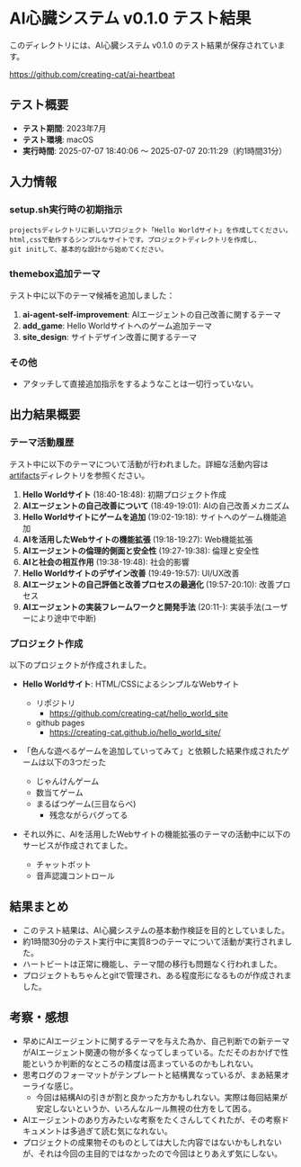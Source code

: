 # AI心臓システム v0.1.0 テスト結果

このディレクトリには、AI心臓システム v0.1.0 のテスト結果が保存されています。

https://github.com/creating-cat/ai-heartbeat

## テスト概要

- **テスト期間**: 2023年7月
- **テスト環境**: macOS
- **実行時間**: 2025-07-07 18:40:06 ～ 2025-07-07 20:11:29（約1時間31分）

## 入力情報

### setup.sh実行時の初期指示

```
projectsディレクトリに新しいプロジェクト「Hello Worldサイト」を作成してください。
html,cssで動作するシンプルなサイトです。プロジェクトディレクトリを作成し、
git initして、基本的な設計から始めてください。
```

### themebox追加テーマ

テスト中に以下のテーマ候補を追加しました：

1. **ai-agent-self-improvement**: AIエージェントの自己改善に関するテーマ
2. **add_game**: Hello Worldサイトへのゲーム追加テーマ
3. **site_design**: サイトデザイン改善に関するテーマ

### その他

* アタッチして直接追加指示をするようなことは一切行っていない。

## 出力結果概要

### テーマ活動履歴

テスト中に以下のテーマについて活動が行われました。詳細な活動内容は[artifacts](./artifacts/)ディレクトリを参照ください。

1. **Hello Worldサイト** (18:40-18:48): 初期プロジェクト作成
2. **AIエージェントの自己改善について** (18:49-19:01): AIの自己改善メカニズム
3. **Hello Worldサイトにゲームを追加** (19:02-19:18): サイトへのゲーム機能追加
4. **AIを活用したWebサイトの機能拡張** (19:18-19:27): Web機能拡張
5. **AIエージェントの倫理的側面と安全性** (19:27-19:38): 倫理と安全性
6. **AIと社会の相互作用** (19:38-19:48): 社会的影響
7. **Hello Worldサイトのデザイン改善** (19:49-19:57): UI/UX改善
8. **AIエージェントの自己評価と改善プロセスの最適化** (19:57-20:10): 改善プロセス
9. **AIエージェントの実装フレームワークと開発手法** (20:11-): 実装手法(ユーザーにより途中で中断)

### プロジェクト作成

以下のプロジェクトが作成されました。

- **Hello Worldサイト**: HTML/CSSによるシンプルなWebサイト
  - リポジトリ
    - https://github.com/creating-cat/hello_world_site
  - github pages
    - https://creating-cat.github.io/hello_world_site/

- 「色んな遊べるゲームを追加していってみて」と依頼した結果作成されたゲームは以下の3つだった
  - じゃんけんゲーム
  - 数当てゲーム
  - まるばつゲーム(三目ならべ)
    - 残念ながらバグってる
- それ以外に、AIを活用したWebサイトの機能拡張のテーマの活動中に以下のサービスが作成されてました。
  - チャットボット
  - 音声認識コントロール

## 結果まとめ

* このテスト結果は、AI心臓システムの基本動作検証を目的としていました。
* 約1時間30分のテスト実行中に実質8つのテーマについて活動が実行されました。
* ハートビートは正常に機能し、テーマ間の移行も問題なく行われました。
* プロジェクトもちゃんとgitで管理され、ある程度形になるものが作成されました。

## 考察・感想

* 早めにAIエージェントに関するテーマを与えた為か、自己判断での新テーマがAIエージェント関連の物が多くなってしまっている。ただそのおかげで性能というか判断的なところの精度は高まっているのかもしれない。
* 思考ログのフォーマットがテンプレートと結構異なっているが、まあ結果オーライな感じ。
  * 今回は結構AIの引きが割と良かった方かもしれない。実際は毎回結果が安定しないというか、いろんなルール無視の仕方をして困る。
* AIエージェントのあり方みたいな考察をたくさんしてくれたが、その考察ドキュメントは多過ぎて読む気になれない。
* プロジェクトの成果物そのものとしては大した内容ではないかもしれないが、それは今回の主目的ではなかったので今回はとりあえず気にしない。